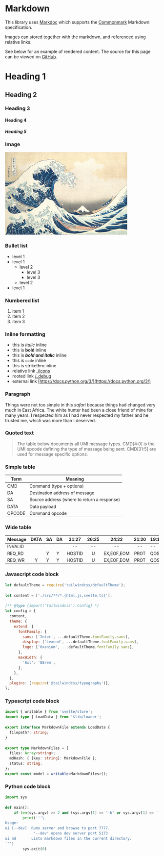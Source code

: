 # Markdown

This library uses [Markdoc](https://markdoc.dev/docs/syntax) which supports the [Commonmark](https://commonmark.org/) Markdown specification.

Images can stored together with the markdown, and referenced using relative links.

See below for an example of rendered content. The source for this page can be viewed on [GitHub](https://github.com/zeroasiccorp/zaui/blob/main/static/files/guide/markdown.md?plain=1).

# Heading 1
## Heading 2
### Heading 3
#### Heading 4
##### Heading 5

### Image
![The Great Wave off Kanagawa - Hokusai, 1831](images/hokusai.jpg "By Katsushika Hokusai - Metropolitan Museum of Art: entry 45434, Public Domain, https://commons.wikimedia.org/w/index.php?curid=2798407")

### Bullet list
- level 1
- level 1
  - level 2
    - level 3
    - level 3
  - level 2
- level 1

### Numbered list
1. item 1
1. item 2
2. item 3

### Inline formatting
- this is _italic_ inline
- this is **bold** inline
- this is _**bold and italic**_ inline
- this is `code` inline
- this is ~~strikethru~~ inline
- relative link [./icons](./icons)
- rooted link [/_debug](/_debug)
- external link [https://docs.python.org/3/](https://docs.python.org/3/)

### Paragraph
Things were not too simple in this _safari_ because things had changed very much in East Africa. The white hunter had been a close friend of mine for many years. I respected him as I had never respected my father and he trusted me, which was more than I deserved.

### Quoted text
> The table below documents all UMI message types. CMD[4:0] is the UMI opcode defining the type of message being sent. CMD[31:5] are used for message specific options.

### Simple table
| Term        | Meaning    |
|-------------|------------|
| CMD         | Command (type + options)
| DA          | Destination address of message
| SA          | Source address (where to return a response)
| DATA        | Data payload
| OPCODE      | Command opcode


### Wide table
|Message     |DATA|SA|DA|31:27 |26:25|24:22     |21:20|19:16|15:8 |19:16|15:8 |19:16|15:8 |19:16|15:8 |19:16|15:8 |19:16|15:8 |
|------------|:--:|--|--|:----:|:---:|:--------:|:---:|-----|-----|-----|-----|-----|-----|-----|-----|-----|-----|-----|-----|
|INVALID     |    |  |  |--    |--   |--        |--   |--   |--   |--   |--   |--   |--   |--   |--   |--   |--   |--   |--   |
|REQ_RD      |    |Y |Y |HOSTID|U    |EX,EOF,EOM|PROT |QOS  |LEN  |QOS  |LEN  |QOS  |LEN  |QOS  |LEN  |QOS  |LEN  |QOS  |LEN  |
|REQ_WR      |Y   |Y |Y |HOSTID|U    |EX,EOF,EOM|PROT |QOS  |LEN  |QOS  |LEN  |QOS  |LEN  |QOS  |LEN  |QOS  |LEN  |QOS  |LEN  |

### Javascript code block
```js
let defaultTheme = require('tailwindcss/defaultTheme');

let content = ['./src/**/*.{html,js,svelte,ts}'];

/** @type {import('tailwindcss').Config} */
let config = {
  content,
  theme: {
    extend: {
      fontFamily: {
        sans: ['Inter', ...defaultTheme.fontFamily.sans],
        display: ['Lexend', ...defaultTheme.fontFamily.sans],
        logo: ['Oxanium', ...defaultTheme.fontFamily.sans],
      },
      maxWidth: {
        '8xl': '88rem',
      },
    },
  },
  plugins: [require('@tailwindcss/typography')],
};
```

### Typescript code block
```ts
import { writable } from 'svelte/store';
import type { LoadData } from '$lib/loader';

export interface MarkdownFile extends LoadData {
  filepath?: string;
}

export type MarkdownFiles = {
  files: Array<string>;
  mdHash: { [key: string]: MarkdownFile };
  status: string;
};
export const model = writable<MarkdownFiles>();
```

### Python code block
```py
import sys

def main():
    if len(sys.argv) >= 2 and (sys.argv[1] == '-h' or sys.argv[1] == '--help'):
        print('''\
Usage:
ui [--dev]  Runs server and browse to port 7777.
             '--dev' opens dev server port 5173
ui md       Lists markdown files in the current directory.
''')
        sys.exit(0)
```